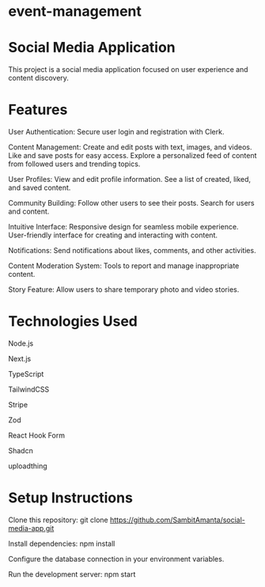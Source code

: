 # event-management
# Social Media Application
This project is a social media application focused on user experience and content discovery.

# Features
User Authentication: 
Secure user login and registration with Clerk.

Content Management:
Create and edit posts with text, images, and videos.
Like and save posts for easy access.
Explore a personalized feed of content from followed users and trending topics.

User Profiles:
View and edit profile information.
See a list of created, liked, and saved content.

Community Building:
Follow other users to see their posts.
Search for users and content.

Intuitive Interface:
Responsive design for seamless mobile experience.
User-friendly interface for creating and interacting with content.

Notifications: 
Send notifications about likes, comments, and other activities.

Content Moderation System: 
Tools to report and manage inappropriate content.

Story Feature: 
Allow users to share temporary photo and video stories.

# Technologies Used
Node.js

Next.js

TypeScript

TailwindCSS

Stripe

Zod

React Hook Form

Shadcn

uploadthing

# Setup Instructions
Clone this repository: git clone https://github.com/SambitAmanta/social-media-app.git

Install dependencies: npm install 

Configure the database connection in your environment variables.

Run the development server: npm start 
